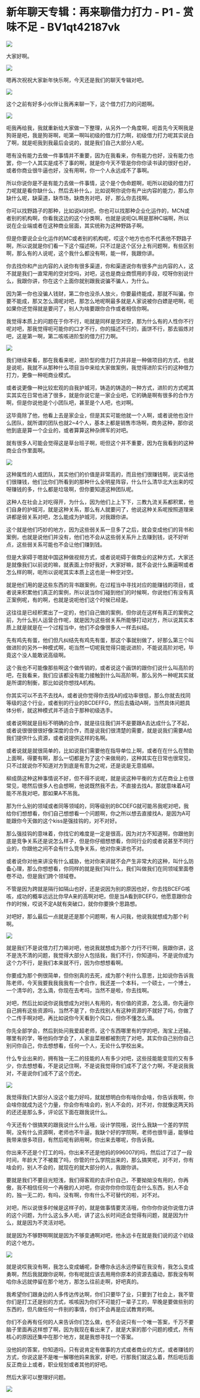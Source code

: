 # 新年聊天专辑：再来聊借力打力 - P1 - 赏味不足 - BV1qt42187vk

![](img/6ea8c628b47179cb3fc94ad9d3083f2a_0.png)

大家好啊。

![](img/6ea8c628b47179cb3fc94ad9d3083f2a_2.png)

嗯再次祝祝大家新年快乐啊，今天还是我们的聊天专辑对吧。

![](img/6ea8c628b47179cb3fc94ad9d3083f2a_4.png)

这个之前有好多小伙伴让我再来聊一下，这个借力打力的问题啊。

![](img/6ea8c628b47179cb3fc94ad9d3083f2a_6.png)

呃我再给我，我就重新给大家做一下整理，从另外一个角度啊，呃首先今天啊我是狗哥是吧，我是狗哥啊，呃第一啊叫初级的借力打力啊，初级借力打力呢其实说白了啊，就是呃我到我最后会说的，就是我们自己大部分人呢。

嗯有没有能力去做一件事情并不重要，因为在我看来，你有能力也好，没有能力也罢，你一个人其实是成不了事的啊，就是你今天不管是你你你读书读的很好也好，或者你商业很牛逼也好，没有用啊，你一个人永远成不了事啊。

所以你说你是不是有能力去做一件事情，这个是个伪命题啊，呃所以初级的借力打力呢就是看你缺什么，然后去补什么，比如说啊你说你有产出内容的能力，那么你缺什么呢，缺渠道，缺市场，缺商务对吧，好，那么你去找啊。

你可以找野路子的那种，比如说kl对吧，你也可以找那种企业化运作的，MCN或者别的机构啊，你看我这边的这个分类啊，也就是说呃QL啊是那种C端啊，所以说在企业端或者在这种商业层面，其实统称为这种野路子啊。

但是你要说企业化运作的MC或者别的机构呢，哎这个地方也也不代表他不野路子啊，所以说就是你们看一下这个描述啊，只不过是这个区分上有问题啊，有些区别啊，那么有的人说呢，这个我什么都没有啊，能一样，我跟你讲。

你去找你和产出内容的人说你有很多渠道，你和渠道说你有很多产出内容的人，这不就是我们一直常用的空对空吗，对吧，这也是商业商惯用的手段，哎呀你别说什么，我跟你讲，你在这个上面你就别跟我说骗不骗人，为什么。

因为第一你也没骗人钱财，第二你也没杀人放火，你要最终能成，那就不叫骗，你要不能成，那又怎么滴呢对吧，那怎么地呢啊最多就是人家说被你白嫖是吧啊，呃如果你还觉得就是要问了，别人为啥要跟你合作或者相信你啊。

我觉得本质上的问题在于你不行，呃就是同样是空对空，那为什么有的人性你不行呢对吧，那我觉得呃可能你的口才不行，你的描述不行的，画饼不行，那去锻炼对吧，这是第一啊，第二咳咳进阶型的借力打力啊。



![](img/6ea8c628b47179cb3fc94ad9d3083f2a_8.png)

我们继续来看，那在我看来呢，进阶型的借力打力并非是一种做项目的方式，也就是说呃，我就不从那种什么项目当中来给大家做案例，我觉得进阶实行的这种借力打力，更像一种呃商业模式。

或者说更像一种比较宏观的自我护城河，铸造的铸造的一种方式，进阶的方式呢其实其实在日常也进了很多，就是你说它是一家企业吧，它的确是啊有很多的合作方啊，但是你说他是个小团队吧，甚至是个人吧，也对啊。

这毕竟除了他，他看上去是家企业，但是其实可能他就一个人啊，或者说他也没什么团队，就所谓的团队也就2~4个人，基本上都是销售市场啊，商务这种，那你说他到底是算一个企业的，或者算算这种杂牌军的对吧。

就有很多人可能会觉得这是草台班子啊，呃但这个并不重要，因为在我看到的这种商业合作里面啊。

![](img/6ea8c628b47179cb3fc94ad9d3083f2a_10.png)

这种属性的人或团队，其实他们的价值是非常高的，而且他们很赚钱啊，说实话他们很赚钱，他们比你们所看到的那种什么全明星阵容，什么什么清华北大出来的哎呀赚钱的多，什么都是垃圾啊，但你要知道这种团队呢。

这种人在社会上对吃得开，为什么，因为他们上上下下，三教九流关系都积累，他们自身的护城河，就是这种关系，那么有人就要问了，他说这种关系呢按照道理来讲都是弱关系对吧，怎么能成为护城河，对我跟你讲。

这个就是他们巧妙的地方，因为这些弱关系一旦多了之后，就会变成他们的背书和案例，也就是说他们并没有，他们也不会从这些弱关系升上去赚到钱，说不好听点，这些弱关系可能也不会让他们赚到钱。

但是大家碍于嗯就中国这种做视频方式，或者说呃碍于做商业的这种方式，大家还是就像我们以前说的嘛，就表面上你好我好，大家好嘛，就不会说什么撕逼啊或者怎么样的啊，呃所以说呢其实本质上这也是一种空对空。

就是他们用的是这些东西的背书跟案例，在过程当中寻找对应的能赚钱的项目，或者说来积累他们真正的案例，所以说当你们碰到他们的时候啊，你说他们有没有真正案例呢，有的啊，也就是说呃他们这个时候已经是。

这往往是已经积累出了一定的，他们自己做的案例，但你说在这样有真正的案例之前，为什么别人运营合作呢，就是因为这些弱关系所能够打动对方，所以说其实本质上就是就是在一个过程当中，他们不会像很多人一样去纠结。

先有鸡先有蛋，他们但凡纠结先有鸡先有蛋，那这个事就别做了，好那么第三个叫做进阶的另外一种模式啊，呃当然一切呢我觉得只能说进阶，不能说高阶对吧，毕竟这个没人能敢说高级啊。

这个我也不可能像那些啊这个做传销的，或者说这个画饼的跟你们说什么叫高阶的吧，在我看来，我们应该都没有能力接触到什么叫高阶啊，那么另外一种呢其实就是所谓的制衡，那比如说你想找A机构。

你其实可以不去不去找A，或者说你觉得你去找A的成功率很低，那么你就去找同等级的这个行业，或者别的行业的BCDEFFG，然后去撬动A啊，当然具体问题具体分析，就这种模式并不适合于那种初级选手。

或者说啊就是目标不明确的合作，就是往往我们并不是要跟A去达成什么了不起，或者说很很很很好像深度的合作，而是说我们很清楚的需要，就是说我们需要A给我们提供什么资源，或者说提供这样的名啊。

或者说就是就很简单的，比如说我们需要他在指导单位上啊，或者在在什么在赞助上面啊，得要有啊，那么一切都是为了这个来做局的，这种其实在日常也很常见，只不过就说你不知道对方到底是有意为之呢，还是说是无意插柳。

柳成荫这种这种事情说不好，但不得不说呢，就是说这种平衡的方式在商业上也很常见，嗯然后很多人也会想啊，他说既然我不去，不直接去找A，那就意味着A可能不吊我对吧，那如果A不吊我。

那为什么别的领域或者同等领域的，同等级别的BCDEFG就可能吊我呢对吧，我给你们想想看，你们自己想想看一个问题啊，你之所以想去直接找A，是因为A可能跟你今天做的这个kiss是强挂钩的，对不对好。

那么强挂钩的意味着，你找它的难度是一定是很高，因为对方不知道啊，你跟他到底是竞争关系还是说怎么样子，但是你仔细想想看，你同行业的或者说甚至不同行业的，你跟他之间不会有什么竞争关系，他对你来讲也不对。

或者说你对他来讲没有什么威胁，他对你来讲就不会产生非常大的这种，叫什么防备心理，那么你想想看，你同样的就是我们叫什么，我们叫做我们在同领域里面卷卷不动，但是我们跨个领域卷。

不管是因为跨就是隔行如隔山也好，还是说因为别的原因也好，你去找BCEFG咳咳，成功的概率远远比你早A来的高啊对吧，但是当A看到BCEFG，他愿意跟你合作的时候，哎说不定A就有突破口，就你你要换个思路想。

对吧好，那么最后一点就是还是那个问题啊，有人问我，他说我就想成为那个利啊。

![](img/6ea8c628b47179cb3fc94ad9d3083f2a_12.png)

就是我们不是说借力打力嘛对吧，他说我就想成为那个力行不行啊，我跟你讲，这不是洗不清的问题，我觉得大部分人包括我，我们不行，你知道吗，不是说你成为这个力不行，是我们本来就不行，因为你想想看啊。

你要成为那个例很简单，但你别真的去死，成为那个利什么意思，比如说你告诉我陈老师，今天我要我我我我有一个合作，我还差一个本科，一个硕士，一个博士，一个清华的，怎么滴，你现在去考吗，当然不是啦，你去找啊。

对吧，然后比如说你说我想成为对别人有用的，有价值的资源，怎么滴，你先逼你自己拥有这些资源吗，当然不是了，你去找别人有这种资源的不就好了吗，你做了个二传手啊对吧，再比如说你今天看到个风口，但你不懂怎么滴。

你先全部学会，然后到处问我爱超老师，这个东西哪里有的学的吧，淘宝上还输，哪里有的学，等他妈你学会了，人家韭菜根都被割完了对吧，其实你自己别你自己别问你自己，你去想想看，任何一个人，无论什么学校出来。

什么专业出来的，拥有独一无二的技能的人有多少对吧，这些技能能变现的又有多少，你去想想看，不是说记住啊，不是说我觉得你们成不了这个力啊，不是说我我对，不是说你们成不了这个历史。



![](img/6ea8c628b47179cb3fc94ad9d3083f2a_14.png)

我觉得我们大部分人没这个能力好吗，就就想明白你有啥你会啥，你告诉我啊，你会啥你就成为这个力量，你会你有啥会的，别人不会的，对不对，你就像这两天妈的还还是那么多，评论区下面在跟我说什么。

今天还有个很搞笑的跟我说什么什么哦，设计学院哦，说什么我缺一个差的学院啊，没有什么资源啊，老师也不牛逼，我缺个好的学院啊，老师也很牛逼，能够给我带来很多项目，有然后呢有卵用啊，你出来去哪呢，你告诉我。

你出来不还是个打工的吗，你出来不还是他妈的996007的吗，然后过了过了一段时间，年龄大了不被裁了吗，你管的什么学院出来的，那么搞笑呢，对不对，你有啥会的，别人不会的，就现在的就大部分的人，我跟你讲。

要就是我们不要目光短浅，我们得客观的去评价自己，不要拗拗没有用的，你再傲，我不相信任何一个再傲的人对吧，你说你你你你现在会什么东西，别人不会的，独一无二的，有吗，没有啊，你有什么不可替代的啦，对不对。

对吧，所以说很多时候是这样子的，就是做事情要灵活哦，你你你你说你说借力讲的这个问题，为什么这么多人呃，讲了这么长时间还会觉得有问题，就是因为什么，就是因为不灵活对吧。

就是因为不够野啊啊就是因为不够变通啊对吧，他永远卡在就是我们说的这个初级的这个地方。

![](img/6ea8c628b47179cb3fc94ad9d3083f2a_16.png)

就是说哎我没有啊，我怎么变成蛹呢，卧槽你永远永远停留在我没有，我怎么变成勇啊，然后我就跟你说啊，你有呢就应该去用用你原本的资源去撬动，那我没有啊哈你永远就停留在那个地方，那怎么往前走啊，好吧真的。

我希望你们跟身边的人多传达传达啊，你们只要毕了业，只要到了社会上，我不管你们是打工还是别的方式，咳咳因为你们不可能打一辈子工的，早晚是要做些别的东西的，但凡做任何一件别的事情，你们不会再是应试教育的啊。

你们不会再有任何的人来告诉你们怎么做，也不会说只有一个唯一答案，千万不要脑子里面再这样想了啊，因为我现在看出来了，就是大家的那个问题的模式，所有核心的原因还集中在那个地方，就是我想寻找一个答案。

没他妈的答案，你知道吗，只有说肯定有做事的方式或者商业的方式，或者赚钱的方式，你说这是不是唯一解哪他妈来我家，好吧，行那我们就这么着，然后呃后面反正商业上或者，职业规划或者其他的好吧。

然后大家可以整理好问题。

![](img/6ea8c628b47179cb3fc94ad9d3083f2a_18.png)